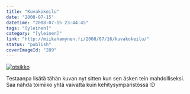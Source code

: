 ```yaml
---
title: "Kuvakokeilu"
date: "2008-07-15"
datetime: "2008-07-15 23:44:45"
tags: "[yleinen]"
category: "[yleinen]"
link: "http://miikahamynen.fi/2008/07/16/kuvakokeilu/"
status: "publish"
coverImageId: "289"
---
```


[![](http://miikahamynen.fi/wp-content/uploads/2008/07/otsikko1-800x195.jpg "otsikko")](http://miikahamynen.fi/2008/07/16/kuvakokeilu/otsikko-8/)

Testaanpa lisätä tähän kuvan nyt sitten kun sen äsken tein mahdolliseksi. Saa nähdä toimiiko yhtä vaivatta kuin kehitysympäristössä :D
